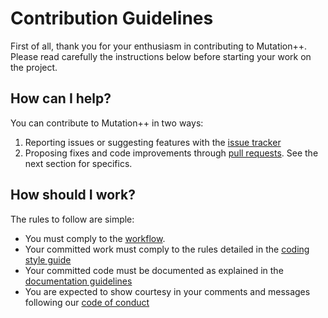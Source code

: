 <a id="top"></a>
# Contribution Guidelines

First of all, thank you for your enthusiasm in contributing to Mutation++. Please read carefully the instructions below before starting your work on the project.

## How can I help?

You can contribute to Mutation++ in two ways:

1. Reporting issues or suggesting features with the [issue tracker](https://github.com/mutationpp/Mutationpp/issues)
2. Proposing fixes and code improvements through [pull requests](https://help.github.com/en/articles/about-pull-requests).  See the next section for specifics.

## How should I work?

The rules to follow are simple:

* You must comply to the [workflow](workflow.md#top).
* Your committed work must comply to the rules detailed in the [coding style guide](coding-style.md#top)
* Your committed code must be documented as explained in the [documentation guidelines](documenting-code.md#top)
* You are expected to show courtesy in your comments and messages following our [code of conduct](../CODE_OF_CONDUCT.md)
